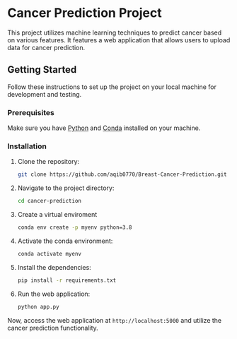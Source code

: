 # Cancer Prediction Project

This project utilizes machine learning techniques to predict cancer based on various features. It features a web application that allows users to upload data for cancer prediction.

## Getting Started

Follow these instructions to set up the project on your local machine for development and testing.

### Prerequisites

Make sure you have [Python](https://www.python.org/downloads/) and [Conda](https://www.anaconda.com/download) installed on your machine.

### Installation

1. Clone the repository:
    ```bash
    git clone https://github.com/aqib0770/Breast-Cancer-Prediction.git
    ```

2. Navigate to the project directory:
    ```bash
    cd cancer-prediction
    ```

3. Create a virtual enviroment
    ```bash
    conda env create -p myenv python=3.8
    ```

4. Activate the conda environment:
    ```bash
    conda activate myenv
    ```

5. Install the dependencies:
    ```bash
    pip install -r requirements.txt
    ```

5. Run the web application:
    ```bash
    python app.py
    ```

Now, access the web application at `http://localhost:5000` and utilize the cancer prediction functionality.

